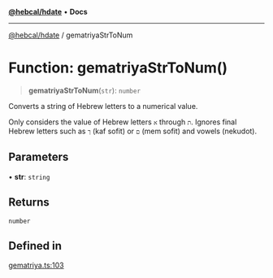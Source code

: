 [**@hebcal/hdate**](../README.md) • **Docs**

***

[@hebcal/hdate](../globals.md) / gematriyaStrToNum

# Function: gematriyaStrToNum()

> **gematriyaStrToNum**(`str`): `number`

Converts a string of Hebrew letters to a numerical value.

Only considers the value of Hebrew letters `א` through `ת`.
Ignores final Hebrew letters such as `ך` (kaf sofit) or `ם` (mem sofit)
and vowels (nekudot).

## Parameters

• **str**: `string`

## Returns

`number`

## Defined in

[gematriya.ts:103](https://github.com/hebcal/hdate-js/blob/285f3b584b6b2fae587a29ebff92389be73806cb/src/gematriya.ts#L103)

